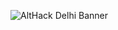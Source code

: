 
![AltHack Delhi Banner](https://github.com/priyapri-23/IBC-media/assets/100368616/9d047109-7ff0-4a32-a086-69d034cfe82a)
